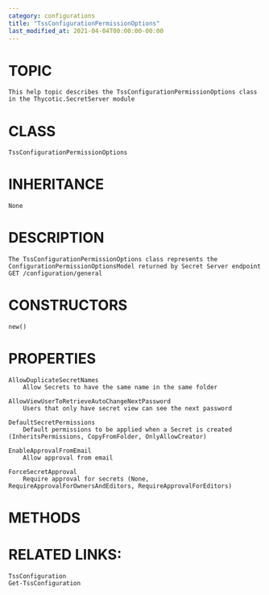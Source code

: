 ```yaml
---
category: configurations
title: "TssConfigurationPermissionOptions"
last_modified_at: 2021-04-04T00:00:00-00:00
---
```


# TOPIC
    This help topic describes the TssConfigurationPermissionOptions class in the Thycotic.SecretServer module

# CLASS
    TssConfigurationPermissionOptions

# INHERITANCE
    None

# DESCRIPTION
    The TssConfigurationPermissionOptions class represents the ConfigurationPermissionOptionsModel returned by Secret Server endpoint GET /configuration/general

# CONSTRUCTORS
    new()

# PROPERTIES
    AllowDuplicateSecretNames
        Allow Secrets to have the same name in the same folder

    AllowViewUserToRetrieveAutoChangeNextPassword
        Users that only have secret view can see the next password

    DefaultSecretPermissions
        Default permissions to be applied when a Secret is created (InheritsPermissions, CopyFromFolder, OnlyAllowCreator)

    EnableApprovalFromEmail
        Allow approval from email

    ForceSecretApproval
        Require approval for secrets (None, RequireApprovalForOwnersAndEditors, RequireApprovalForEditors)

# METHODS

# RELATED LINKS:
    TssConfiguration
    Get-TssConfiguration